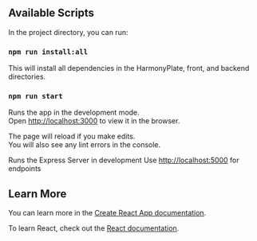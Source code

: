 ## Available Scripts

In the project directory, you can run:

### `npm run install:all`

This will install all dependencies in the HarmonyPlate, front, and backend directories.

### `npm run start`

Runs the app in the development mode.\
Open [http://localhost:3000](http://localhost:3000) to view it in the browser.

The page will reload if you make edits.\
You will also see any lint errors in the console.

Runs the Express Server in development
Use [http://localhost:5000](http://localhost:5000) for endpoints


## Learn More

You can learn more in the [Create React App documentation](https://facebook.github.io/create-react-app/docs/getting-started).

To learn React, check out the [React documentation](https://reactjs.org/).

